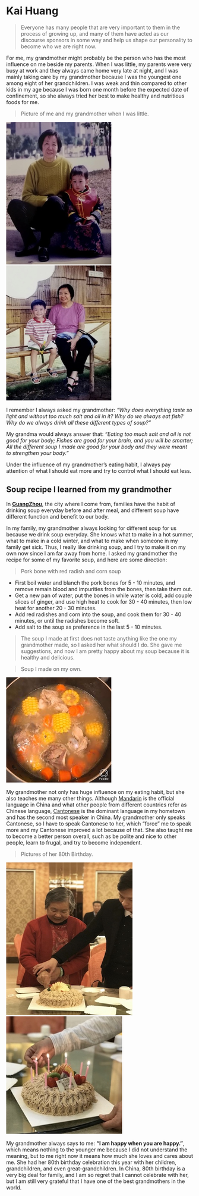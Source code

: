 # Kai Huang
> Everyone has many people that are very important to them in the process of growing up, and many of them have acted as our discourse sponsors in some way and help us shape our personality to become who we are right now.

For me, my grandmother might probably be the person who has the most influence on me beside my parents. When I was little, my parents were very busy at work and they always came home very late at night, and I was mainly taking care by my grandmother because I was the youngest one among eight of her grandchildren. I was weak and thin compared to other kids in my age because I was born one month before the expected date of confinement, so she always tried her best to make healthy and nutritious foods for me.

>Picture of me and my grandmother when I was little.

![picture](./imgs/image3.jpeg)           ![picture](./imgs/image4.jpeg)

I remember I always asked my grandmother: _“Why does everything taste so light and without too much salt and oil in it? Why do we always eat fish? Why do we always drink all these different types of soup?”_


My grandma would always answer that: _“Eating too much salt and oil is not good for your body; Fishes are good for your brain, and you will be smarter; All the different soup I made are good for your body and they were meant to strengthen your body.”_

Under the influence of my grandmother’s eating habit, I always pay attention of what I should eat more and try to control what I should eat less.

## Soup recipe I learned from my grandmother

In [**GuangZhou**](https://en.wikipedia.org/wiki/Guangzhou), the city where I come from, families have the habit of drinking soup everyday before and after meal, and different soup have different function and benefit to our body.

In my family, my grandmother always looking for different soup for us because we drink soup everyday. She knows what to make in a hot summer, what to make in a cold winter, and what to make when someone in my family get sick. Thus, I really like drinking soup, and I try to make it on my own now since I am far away from home. I asked my grandmother the recipe for some of my favorite soup, and here are some direction:

> Pork bone with red radish and corn soup

- First boil water and blanch the pork bones for 5 - 10 minutes, and remove remain blood and impurities from the bones, then take them out.
- Get a new pan of water, put the bones in while water is cold, add couple slices of ginger, and use high heat to cook for 30 - 40 minutes, then low heat for another 20 - 30 minutes.
- Add red radishes and corn into the soup, and cook them for 30 - 40 minutes, or until the radishes become soft.
- Add salt to the soup as preference in the last 5 - 10 minutes.

>The soup I made at first does not taste anything like the one my grandmother made, so I asked her what should I do. She gave me suggestions, and now I am pretty happy about my soup because it is healthy and delicious.

>Soup I made on my own.

![picture](./imgs/image5.jpeg)

My grandmother not only has huge influence on my eating habit, but she also teaches me many other things. Although [Mandarin](https://en.wikipedia.org/wiki/Mandarin_Chinese) is the official language in China and what other people from different countries refer as Chinese language, [Cantonese](https://en.wikipedia.org/wiki/Cantonese) is the dominant language in my hometown and has the second most speaker in China. My grandmother only speaks Cantonese, so I have to speak Cantonese to her, which “force” me to speak more and my Cantonese improved a lot because of that. She also taught me to become a better person overall, such as be polite and nice to other people, learn to frugal, and try to become independent.

>Pictures of her 80th Birthday.

![picture](./imgs/image2.jpeg)           ![picture](./imgs/image1.jpeg)

My grandmother always says to me: **“I am happy when you are happy.”**, which means nothing to the younger me because I did not understand the meaning, but to me right now it means how much she loves and cares about me. She had her 80th birthday celebration this year with her children, grandchildren, and even great-grandchildren. In China, 80th birthday is a very big deal for family, and I am so regret that I cannot celebrate with her, but I am still very grateful that I have one of the best grandmothers in the world.
